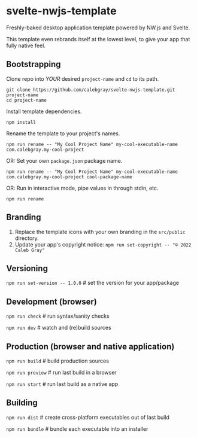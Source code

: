 # svelte-nwjs-template
Freshly-baked desktop application template powered by NW.js and Svelte.

This template even rebrands itself at the lowest level, to give your app that fully native feel.


## Bootstrapping
Clone repo into *YOUR* desired `project-name` and `cd` to its path.
```shell
git clone https://github.com/calebgray/svelte-nwjs-template.git project-name
cd project-name
```
Install template dependencies.
```shell
npm install
```
Rename the template to your project's names.
```shell
npm run rename -- "My Cool Project Name" my-cool-executable-name com.calebgray.my-cool-project
```
OR: Set your own `package.json` package name.
```shell
npm run rename -- "My Cool Project Name" my-cool-executable-name com.calebgray.my-cool-project cool-package-name
```
OR: Run in interactive mode, pipe values in through stdin, etc.
```shell
npm run rename
```


## Branding
1. Replace the template icons with your own branding in the `src/public` directory.
2. Update your app's copyright notice: `npm run set-copyright -- "© 2022 Caleb Gray"`


## Versioning
`npm run set-version -- 1.0.0` # set the version for your app/package


## Development (browser)
`npm run check` # run syntax/sanity checks

`npm run dev` # watch and (re)build sources


## Production (browser and native application)

`npm run build` # build production sources

`npm run preview` # run last build in a browser

`npm run start` # run last build as a native app


## Building
`npm run dist` # create cross-platform executables out of last build

`npm run bundle` # bundle each executable into an installer

